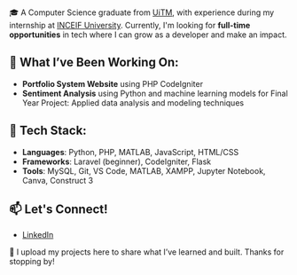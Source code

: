🎓 A Computer Science graduate from [UiTM](https://ms.wikipedia.org/wiki/Universiti_Teknologi_MARA), with experience during my internship at [INCEIF University](https://en.wikipedia.org/wiki/International_Centre_for_Education_in_Islamic_Finance). Currently, I'm looking for **full-time opportunities** in tech where I can grow as a developer and make an impact.

## 🧠 What I’ve Been Working On:
- **Portfolio System Website** using PHP CodeIgniter 
- **Sentiment Analysis** using Python and machine learning models for Final Year Project: Applied data analysis and modeling techniques 

## 🔧 Tech Stack:
- **Languages**: Python, PHP, MATLAB, JavaScript, HTML/CSS
- **Frameworks**: Laravel (beginner), CodeIgniter, Flask
- **Tools**: MySQL, Git, VS Code, MATLAB, XAMPP, Jupyter Notebook, Canva, Construct 3

## 📫 Let's Connect!
- [LinkedIn](https://www.linkedin.com/in/farahalysaazizan/)

🚀 I upload my projects here to share what I’ve learned and built. Thanks for stopping by!

